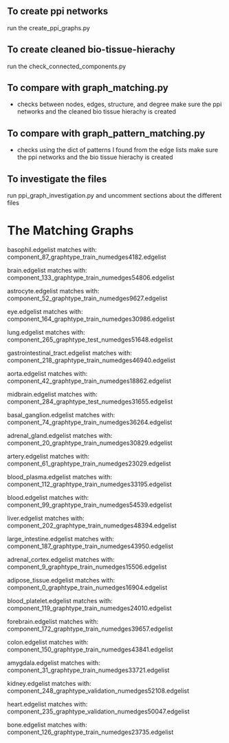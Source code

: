## To create ppi networks

run the create_ppi_graphs.py 

## To create cleaned bio-tissue-hierachy

run the check_connected_components.py

## To compare with graph_matching.py
- checks between nodes, edges, structure, and degree 
make sure the ppi networks and the cleaned bio tissue hierachy is created

## To compare with graph_pattern_matching.py
- checks using the dict of patterns I found from the edge lists
make sure the ppi networks and the  bio tissue hierachy is created

## To investigate the files
run ppi_graph_investigation.py and uncomment sections about the different files


# The Matching Graphs

basophil.edgelist matches with: component_87_graphtype_train_numedges4182.edgelist

brain.edgelist matches with: component_133_graphtype_train_numedges54806.edgelist

astrocyte.edgelist matches with: component_52_graphtype_train_numedges9627.edgelist

eye.edgelist matches with: component_164_graphtype_train_numedges30986.edgelist

lung.edgelist matches with: component_265_graphtype_test_numedges51648.edgelist

gastrointestinal_tract.edgelist matches with: component_218_graphtype_train_numedges46940.edgelist

aorta.edgelist matches with: component_42_graphtype_train_numedges18862.edgelist

midbrain.edgelist matches with: component_284_graphtype_test_numedges31655.edgelist

basal_ganglion.edgelist matches with: component_74_graphtype_train_numedges36264.edgelist

adrenal_gland.edgelist matches with: component_20_graphtype_train_numedges30829.edgelist

artery.edgelist matches with: component_61_graphtype_train_numedges23029.edgelist

blood_plasma.edgelist matches with: component_112_graphtype_train_numedges33195.edgelist

blood.edgelist matches with: component_99_graphtype_train_numedges54539.edgelist

liver.edgelist matches with: component_202_graphtype_train_numedges48394.edgelist

large_intestine.edgelist matches with: component_187_graphtype_train_numedges43950.edgelist

adrenal_cortex.edgelist matches with: component_9_graphtype_train_numedges15506.edgelist

adipose_tissue.edgelist matches with: component_0_graphtype_train_numedges16904.edgelist

blood_platelet.edgelist matches with: component_119_graphtype_train_numedges24010.edgelist

forebrain.edgelist matches with: component_172_graphtype_train_numedges39657.edgelist

colon.edgelist matches with: component_150_graphtype_train_numedges43841.edgelist

amygdala.edgelist matches with: component_31_graphtype_train_numedges33721.edgelist

kidney.edgelist matches with: component_248_graphtype_validation_numedges52108.edgelist

heart.edgelist matches with: component_235_graphtype_validation_numedges50047.edgelist

bone.edgelist matches with: component_126_graphtype_train_numedges23735.edgelist
